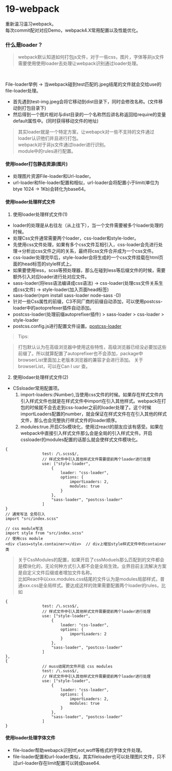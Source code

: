 # 19-webpack
重新温习温习webpack。<br>
每次commit配对对应Demo，webpack4.X常用配置以及性能优化。


### 什么是loader？
> webpack默认知道如何打包js文件，对于一些css，图片，字体等非js文件需要使用使用loader去处理让webpack识别通过loader处理。
<br>

File-loader举例 -> 当webpack碰到test匹配的.jpeg结尾的文件就会交给use的file-loader处理。<br>

+ 首先遇到test-img.jpeg会将它移动到dist目录下，同时会修改名称。(文件移动到打包目录下)
+ 然后得到一个图片相对与dist目录的一个名称然后讲名称返回给require的变量default属性中。(同时获得移动文件的地址)

> 其实loader就是一个特定方案，让webapck对一些不支持的文件通过loader认识他们并且进行打包。<br>
> webpack对于非js文件通过loader进行识别。<br>
> module中的rules进行配置。


#### 使用loader打包静态资源(图片)
+ 处理图片资源File-loader和Url-loader。
+ url-loader和file-loader配置和相似，url-loader会将配置小于limit(单位为btye 1024 -> 1Kb)会转化为base64。

#### 使用loader处理样式文件

1. 使用loader处理样式文件(1)

+ loader的处理是从右往左（从上往下），当一个文件需要被多个loader处理的时候。
+ 处理Css文件通常需要两个loader，css-loader和style-loder。
+ 先使用css文件处理，如果有多个css文件互相引入，css-loader会先进行处理->分析出css文件之间的关系，最终将css文件合并成为一个css文件。
+ css-loader处理完毕后，style-loader会将生成的一个css文件挂载在html页面的head标签的style样式上。
+ 如果要使用less，scss等预处理器，那么在碰到less等后缀文件的时候，需要额外引入对应loader进行处对应文件。
+ sass-loader(将less语法编译成css语法) -> css-loader(处理css文件关系生成css文件) -> style-loader(加入页面head标签)
+ sass-loader(npm install sass-loader node-sass -D)
+ 针对一些Css属性的前缀，C3不同厂商的前缀自动添加，可以使用postcss-loader中的aotoprefexer插件自动添加。
+ postcss-loader(处理前缀autoprefixer插件) > sass-loader > css-loader > style-loader
+ postcss.config.js进行配置文件设置。[postcss-loader](https://www.webpackjs.com/loaders/postcss-loader/)

> Tips: <br>

> 打包默认认为在高级浏览器中使用这些特性，高级浏览器已经没必要加这些前缀了。所以就算配置了autoprefixer也不会添加，package中browserList里面加上老版本浏览器的兼容才会进行添加。
> 关于browserList，可以在Can I usr 查。

2. 使用lodaer处理样式文件(2)
+ CSsloader常用配置项。
    1. import-loaders:(Number),当使用css文件的时候。如果存在样式文件内引入样式文件也就是在样式文件中import在引入其他样式。webpack在打包的时候就不会去走到css-loader之前的loader处理了。这个时候importLoaders配置的number，就会保证在样式文件在在引入其他的样式文件，那么也会完整执行样式文件的loader顺序。
    2. modules:true.开启CSs模块化，使用过react的朋友应该有感受。如果在webpack中直接引入样式文件那么会是全局的引入样式文件。开启cssloader的modules配置的话那么就会使样式文件模块化。
```
{
                test: /\.scss$/,
                // 样式文件中引入其他样式文件需要提前两个loader进行处理
                use: ["style-loader",
                    {
                        loader: "css-loader",
                        options: {
                            importLoaders: 2,
                            modules: true
                        }
                    },
                    "sass-loader", "postcss-loader"
                ]
}
// 通常写法 全局引入
import "src/index.scss"

// css module写法
import style from "src/index.scss"
// 使用css module
<div class=style.container></div>  // div上增加style样式文件中的container类
```

> 关于CssModules的配置，如果开启了cssModuels那么匹配到的文件都会是模块化的，无论何种方式引入都不会是全局生效。业界目前主流解决方案是自定义文件后缀或者增加文件名称。<br>
> 比如React中以xxx.modules.css结尾的文件认为是modules局部样式，普通xxx.css是全局样式。要达成这样的效果需要配置两个loader的rules，比如
```
{
                test: /\.scss$/,
                // 样式文件中引入其他样式文件需要提前两个loader进行处理
                use: ["style-loader",
                    {
                        loader: "css-loader",
                        options: {
                            importLoaders: 2
                        }
                    },
                    "sass-loader", "postcss-loader"
                ]
},
{
                // muss结尾的文件开启 css modules
                test: /\.suss$/,
                // 样式文件中引入其他样式文件需要提前两个loader进行处理
                use: ["style-loader",
                    {
                        loader: "css-loader",
                        options: {
                            importLoaders: 2,
                            modules: true
                        }
                    },
                    "sass-loader", "postcss-loader"
                ]
}
```

#### 使用loader处理字体文件
+ file-loader帮助webapck识别ttf,eot,woff等格式的字体文件处理。
+ file-loader配置和url-loader类似，其实fileloader也可以处理图片文件，只不过url-loader存在limit配置可以转成base64.